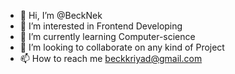 - 👋 Hi, I’m @BeckNek
- 👀 I’m interested in Frontend Developing
- 🌱 I’m currently learning Computer-science
- 💞️ I’m looking to collaborate on any kind of Project
- 📫 How to reach me beckkriyad@gmail.com

<!---
BeckNek/BeckNek is a ✨ special ✨ repository because its `README.md` (this file) appears on your GitHub profile.
You can click the Preview link to take a look at your changes.
--->
